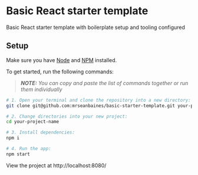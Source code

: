 # Basic React starter template

Basic React starter template with boilerplate setup and tooling configured

## Setup

Make sure you have [Node](https://nodejs.org/en/) and [NPM](https://www.npmjs.com/) installed.

To get started, run the following commands:

> _**NOTE:** You can copy and paste the list of commands together or run them individually_

```sh
# 1. Open your terminal and clone the repository into a new directory:
git clone git@github.com:mrseanbaines/basic-starter-template.git your-project-name

# 2. Change directories into your new project:
cd your-project-name

# 3. Install dependencies:
npm i

# 4. Run the app:
npm start
```

View the project at http://localhost:8080/
